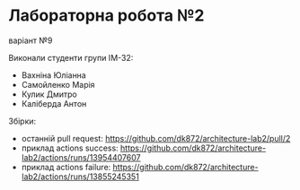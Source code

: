 # Лабораторна робота №2
варіант №9

Виконали студенти групи ІМ-32:
- Вахніна Юліанна
- Самойленко Марія
- Кулик Дмитро
- Каліберда Антон

Збірки:
- останній pull request: https://github.com/dk872/architecture-lab2/pull/2
- приклад actions success: https://github.com/dk872/architecture-lab2/actions/runs/13954407607
- приклад actions failure: https://github.com/dk872/architecture-lab2/actions/runs/13855245351